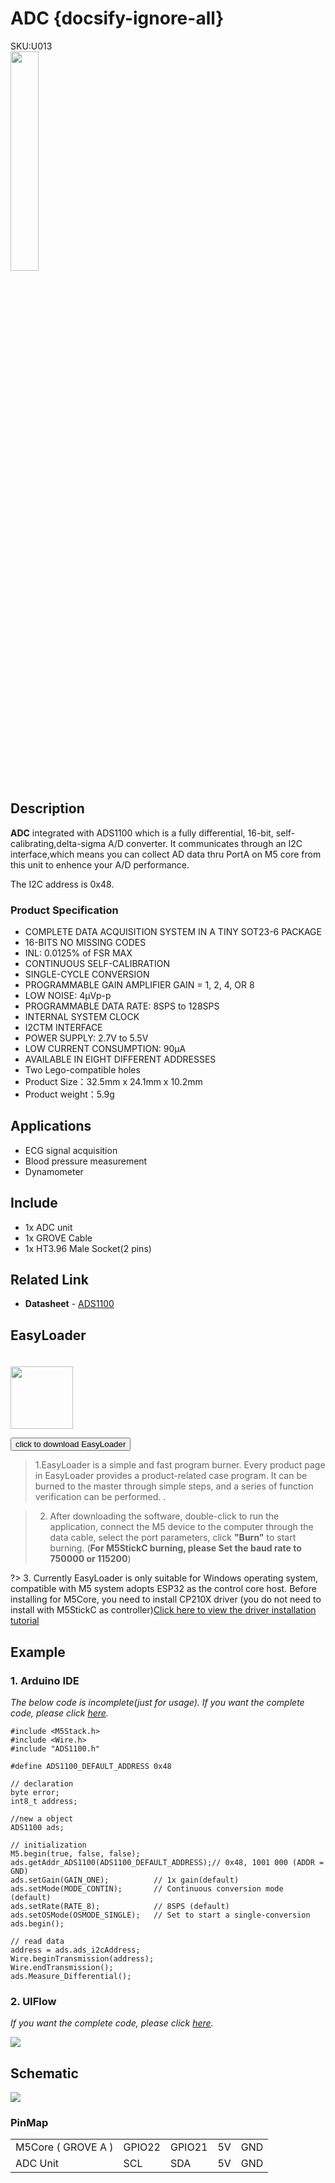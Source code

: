 # ADC {docsify-ignore-all}

<div class="badge badge-pill badge-primary product_sku_tag">SKU:U013</div>

<img src="assets/img/product_pics/unit/M5GO_Unit_adc.png" width="30%" height="30%">



## Description

**ADC** integrated with ADS1100 which is a fully differential, 16-bit, self-calibrating,delta-sigma A/D converter.
It communicates through an I2C interface,which means you can collect AD data thru PortA on M5 core from this unit to enhence your A/D performance.

The I2C address is 0x48.

### Product Specification

- COMPLETE DATA ACQUISITION SYSTEM IN A
   TINY SOT23-6 PACKAGE
- 16-BITS NO MISSING CODES
- INL: 0.0125% of FSR MAX
- CONTINUOUS SELF-CALIBRATION
- SINGLE-CYCLE CONVERSION
- PROGRAMMABLE GAIN AMPLIFIER
GAIN = 1, 2, 4, OR 8
- LOW NOISE: 4µVp-p
- PROGRAMMABLE DATA RATE: 8SPS to 128SPS
- INTERNAL SYSTEM CLOCK
- I2CTM INTERFACE
- POWER SUPPLY: 2.7V to 5.5V
- LOW CURRENT CONSUMPTION: 90µA
- AVAILABLE IN EIGHT DIFFERENT ADDRESSES
- Two Lego-compatible holes
- Product Size：32.5mm x 24.1mm x 10.2mm
- Product weight：5.9g

## Applications

-  ECG signal acquisition
-  Blood pressure measurement
-  Dynamometer

## Include

- 1x ADC unit
- 1x GROVE Cable
- 1x HT3.96 Male Socket(2 pins)

## Related Link

-  **Datasheet** - [ADS1100](https://m5stack.oss-cn-shenzhen.aliyuncs.com/resource/docs/datasheet/unit/ADS1100_en.pdf)

## EasyLoader

<img src="https://m5stack.oss-cn-shenzhen.aliyuncs.com/image/EasyLoader_logo.png" width="100px" style="margin-top:20px">

<a href="https://m5stack.oss-cn-shenzhen.aliyuncs.com/EasyLoader/Unit/EasyLoader_ADC.exe"><button type="button" class="btn btn-primary">click to download EasyLoader</button></a>

>1.EasyLoader is a simple and fast program burner. Every product page in EasyLoader provides a product-related case program. It can be burned to the master through simple steps, and a series of function verification can be performed. .

>2. After downloading the software, double-click to run the application, connect the M5 device to the computer through the data cable, select the port parameters, click **"Burn"** to start burning. (**For M5StickC burning, please Set the baud rate to 750000 or 115200**)

?> 3. Currently EasyLoader is only suitable for Windows operating system, compatible with M5 system adopts ESP32 as the control core host. Before installing for M5Core, you need to install CP210X driver (you do not need to install with M5StickC as controller)[Click here to view the driver installation tutorial](en/related_documents/M5Burner#install-usb-driver)

## Example

### 1. Arduino IDE

*The below code is incomplete(just for usage). If you want the complete code, please click [here](https://github.com/m5stack/M5-ProductExampleCodes/tree/master/Unit/ADC/Arduino/ADC_ADS1100).*

```arduino
#include <M5Stack.h>
#include <Wire.h>
#include "ADS1100.h"

#define ADS1100_DEFAULT_ADDRESS 0x48

// declaration
byte error;
int8_t address;

//new a object
ADS1100 ads;

// initialization
M5.begin(true, false, false);
ads.getAddr_ADS1100(ADS1100_DEFAULT_ADDRESS);// 0x48, 1001 000 (ADDR = GND)
ads.setGain(GAIN_ONE);          // 1x gain(default)
ads.setMode(MODE_CONTIN);       // Continuous conversion mode (default)
ads.setRate(RATE_8);            // 8SPS (default)
ads.setOSMode(OSMODE_SINGLE);   // Set to start a single-conversion
ads.begin();

// read data
address = ads.ads_i2cAddress;
Wire.beginTransmission(address);
Wire.endTransmission();
ads.Measure_Differential();
```

### 2. UIFlow

*If you want the complete code, please click [here](https://github.com/m5stack/M5-ProductExampleCodes/tree/master/Unit/ADC/UIFlow).*

<img src="assets/img/product_pics/unit/unit_example/ADC/example_unit_adc_01.png">

## Schematic

<img src="assets/img/product_pics/unit/adc_sch.JPG">

### PinMap

<table>
 <tr><td>M5Core ( GROVE A )</td><td>GPIO22</td><td>GPIO21</td><td>5V</td><td>GND</td></tr>
 <tr><td>ADC Unit</td><td>SCL</td><td>SDA</td><td>5V</td><td>GND</td></tr>
</table>

<script>

   var purchase_link = 'https://m5stack.com/collections/m5-unit/products/adc-unit';

   anchor_search(purchase_link);
   scrollFunc();

</script>